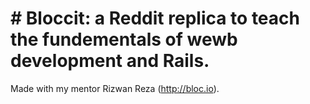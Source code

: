 # # Bloccit: a Reddit replica to teach the fundementals of wewb development and Rails.

Made with my mentor Rizwan Reza (http://bloc.io).